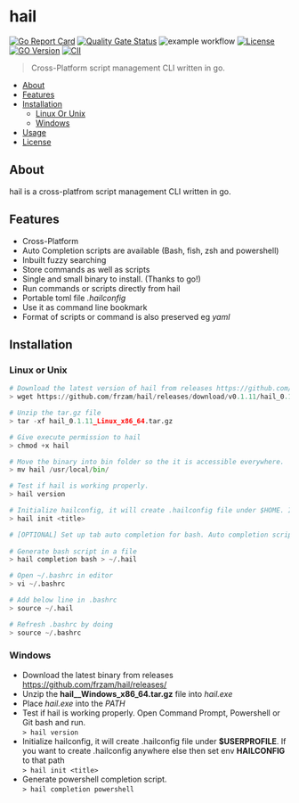# hail
[![Go Report Card](https://goreportcard.com/badge/github.com/frzam/hail)](https://goreportcard.com/report/github.com/frzam/hail)
[![Quality Gate Status](https://sonarcloud.io/api/project_badges/measure?project=frzam_hail&metric=alert_status)](https://sonarcloud.io/dashboard?id=frzam_hail)
![example workflow](https://github.com/frzam/hail/actions/workflows/release.yml/badge.svg)
 [![License](https://img.shields.io/badge/License-Apache%202.0-blue.svg)](https://opensource.org/licenses/Apache-2.0)
[![GO Version]( https://img.shields.io/github/go-mod/go-version/frzam/hail
)]( https://img.shields.io/github/go-mod/go-version/frzam/hail
)
 [![CII](https://bestpractices.coreinfrastructure.org/badge_static/72)](https://bestpractices.coreinfrastructure.org/en/projects/5082)
> Cross-Platform script management CLI written in go.

* [About](#about)
* [Features](#features)
* [Installation](#installation)
    * [Linux Or Unix](#linux-or-unix)
    * [Windows](#windows)
*  [Usage](#usage)
*  [License](#license)

## About
hail is a cross-platfrom script management CLI written in go. 

## Features
* Cross-Platform 
* Auto Completion scripts are available (Bash, fish, zsh and powershell)
* Inbuilt fuzzy searching
* Store commands as well as scripts
* Single and small binary to install. (Thanks to go!)
* Run commands or scripts directly from hail
* Portable toml file *.hailconfig*
* Use it as command line bookmark
* Format of scripts or command is also preserved eg *yaml* 

## Installation
### Linux or Unix
```python
# Download the latest version of hail from releases https://github.com/frzam/hail/releases/
> wget https://github.com/frzam/hail/releases/download/v0.1.11/hail_0.1.11_Linux_x86_64.tar.gz

# Unzip the tar.gz file 
> tar -xf hail_0.1.11_Linux_x86_64.tar.gz

# Give execute permission to hail
> chmod +x hail

# Move the binary into bin folder so the it is accessible everywhere.
> mv hail /usr/local/bin/

# Test if hail is working properly.
> hail version

# Initialize hailconfig, it will create .hailconfig file under $HOME. If you want to create .hailconfig anywhere else then set env HAILCONFIGbto that path.
> hail init <title>

# [OPTIONAL] Set up tab auto completion for bash. Auto completion scripts are also available for fish and zsh.
    
# Generate bash script in a file
> hail completion bash > ~/.hail

# Open ~/.bashrc in editor
> vi ~/.bashrc

# Add below line in .bashrc
> source ~/.hail

# Refresh .bashrc by doing
> source ~/.bashrc
```
### Windows
* Download the latest binary from releases https://github.com/frzam/hail/releases/ 
* Unzip the **hail__Windows_x86_64.tar.gz** file into *hail.exe*
* Place *hail.exe* into the *PATH*
* Test if hail is working properly. Open Command Prompt, Powershell or Git bash and run.<br>
    ```> hail version```
* Initialize hailconfig, it will create .hailconfig file under **$USERPROFILE**. If you want to create .hailconfig anywhere else then set env **HAILCONFIG** to that path<br>    ```> hail init <title>```
* Generate powershell completion script.<br>
```> hail completion powershell```